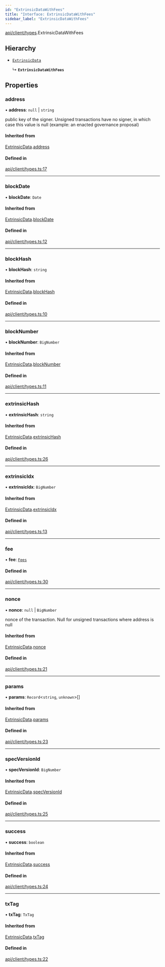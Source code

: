 ```yaml
---
id: "ExtrinsicDataWithFees"
title: "Interface: ExtrinsicDataWithFees"
sidebar_label: "ExtrinsicDataWithFees"
---
```


[api/client/types](../../../../../modules/API/Client/Types/Types.md).ExtrinsicDataWithFees

## Hierarchy

- [`ExtrinsicData`](../ExtrinsicData/ExtrinsicData.md)

  ↳ **`ExtrinsicDataWithFees`**

## Properties

### address

• **address**: ``null`` \| `string`

public key of the signer. Unsigned transactions have no signer, in which case this value is null (example: an enacted governance proposal)

#### Inherited from

[ExtrinsicData](../ExtrinsicData/ExtrinsicData.md).[address](../ExtrinsicData/ExtrinsicData.md#address)

#### Defined in

[api/client/types.ts:17](https://github.com/PolymeshAssociation/polymesh-sdk/blob/fbf6882d0/src/api/client/types.ts#L17)

___

### blockDate

• **blockDate**: `Date`

#### Inherited from

[ExtrinsicData](../ExtrinsicData/ExtrinsicData.md).[blockDate](../ExtrinsicData/ExtrinsicData.md#blockdate)

#### Defined in

[api/client/types.ts:12](https://github.com/PolymeshAssociation/polymesh-sdk/blob/fbf6882d0/src/api/client/types.ts#L12)

___

### blockHash

• **blockHash**: `string`

#### Inherited from

[ExtrinsicData](../ExtrinsicData/ExtrinsicData.md).[blockHash](../ExtrinsicData/ExtrinsicData.md#blockhash)

#### Defined in

[api/client/types.ts:10](https://github.com/PolymeshAssociation/polymesh-sdk/blob/fbf6882d0/src/api/client/types.ts#L10)

___

### blockNumber

• **blockNumber**: `BigNumber`

#### Inherited from

[ExtrinsicData](../ExtrinsicData/ExtrinsicData.md).[blockNumber](../ExtrinsicData/ExtrinsicData.md#blocknumber)

#### Defined in

[api/client/types.ts:11](https://github.com/PolymeshAssociation/polymesh-sdk/blob/fbf6882d0/src/api/client/types.ts#L11)

___

### extrinsicHash

• **extrinsicHash**: `string`

#### Inherited from

[ExtrinsicData](../ExtrinsicData/ExtrinsicData.md).[extrinsicHash](../ExtrinsicData/ExtrinsicData.md#extrinsichash)

#### Defined in

[api/client/types.ts:26](https://github.com/PolymeshAssociation/polymesh-sdk/blob/fbf6882d0/src/api/client/types.ts#L26)

___

### extrinsicIdx

• **extrinsicIdx**: `BigNumber`

#### Inherited from

[ExtrinsicData](../ExtrinsicData/ExtrinsicData.md).[extrinsicIdx](../ExtrinsicData/ExtrinsicData.md#extrinsicidx)

#### Defined in

[api/client/types.ts:13](https://github.com/PolymeshAssociation/polymesh-sdk/blob/fbf6882d0/src/api/client/types.ts#L13)

___

### fee

• **fee**: [`Fees`](../Fees/Fees.md)

#### Defined in

[api/client/types.ts:30](https://github.com/PolymeshAssociation/polymesh-sdk/blob/fbf6882d0/src/api/client/types.ts#L30)

___

### nonce

• **nonce**: ``null`` \| `BigNumber`

nonce of the transaction. Null for unsigned transactions where address is null

#### Inherited from

[ExtrinsicData](../ExtrinsicData/ExtrinsicData.md).[nonce](../ExtrinsicData/ExtrinsicData.md#nonce)

#### Defined in

[api/client/types.ts:21](https://github.com/PolymeshAssociation/polymesh-sdk/blob/fbf6882d0/src/api/client/types.ts#L21)

___

### params

• **params**: `Record`\<`string`, `unknown`\>[]

#### Inherited from

[ExtrinsicData](../ExtrinsicData/ExtrinsicData.md).[params](../ExtrinsicData/ExtrinsicData.md#params)

#### Defined in

[api/client/types.ts:23](https://github.com/PolymeshAssociation/polymesh-sdk/blob/fbf6882d0/src/api/client/types.ts#L23)

___

### specVersionId

• **specVersionId**: `BigNumber`

#### Inherited from

[ExtrinsicData](../ExtrinsicData/ExtrinsicData.md).[specVersionId](../ExtrinsicData/ExtrinsicData.md#specversionid)

#### Defined in

[api/client/types.ts:25](https://github.com/PolymeshAssociation/polymesh-sdk/blob/fbf6882d0/src/api/client/types.ts#L25)

___

### success

• **success**: `boolean`

#### Inherited from

[ExtrinsicData](../ExtrinsicData/ExtrinsicData.md).[success](../ExtrinsicData/ExtrinsicData.md#success)

#### Defined in

[api/client/types.ts:24](https://github.com/PolymeshAssociation/polymesh-sdk/blob/fbf6882d0/src/api/client/types.ts#L24)

___

### txTag

• **txTag**: `TxTag`

#### Inherited from

[ExtrinsicData](../ExtrinsicData/ExtrinsicData.md).[txTag](../ExtrinsicData/ExtrinsicData.md#txtag)

#### Defined in

[api/client/types.ts:22](https://github.com/PolymeshAssociation/polymesh-sdk/blob/fbf6882d0/src/api/client/types.ts#L22)
